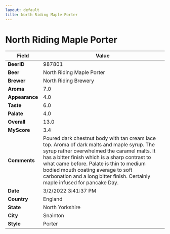 ```yaml
---
layout: default
title: North Riding Maple Porter
---
```


# North Riding Maple Porter

| Field         | Value     |
|---------------|-----------|
| **BeerID** | 987801 |
| **Beer** | North Riding Maple Porter |
| **Brewer** | North Riding Brewery |
| **Aroma** | 7.0 |
| **Appearance** | 4.0 |
| **Taste** | 6.0 |
| **Palate** | 4.0 |
| **Overall** | 13.0 |
| **MyScore** | 3.4 |
| **Comments** | Poured dark chestnut body with tan cream lace top. Aroma of dark malts and maple syrup. The syrup rather overwhelmed the caramel malts. It has a bitter finish which is a sharp contrast to what came before. Palate is thin to medium bodied mouth coating average to soft carbonation and a long bitter finish. Certainly maple infused for pancake Day. |
| **Date** | 3/2/2022 3:41:37 PM |
| **Country** | England |
| **State** | North Yorkshire |
| **City** | Snainton |
| **Style** | Porter |
